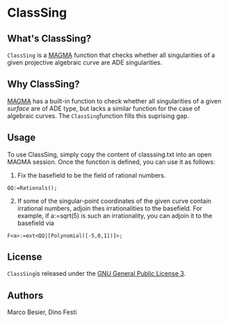 # ClassSing

## What's ClassSing?

`ClassSing` is a [MAGMA](http://magma.maths.usyd.edu.au/magma/) function that checks whether all singularities of a given projective algebraic curve are ADE singularities.

## Why ClassSing?

[MAGMA](http://magma.maths.usyd.edu.au/magma/) has a built-in function to check whether all singularities of a given _surface_ are of ADE type, but lacks a similar function for the case of algebraic curves. The `ClassSing`function fills this suprising gap.

## Usage

To use ClassSing, simply copy the content of classsing.txt into an open MAGMA session. Once the function is defined, you can use it as follows:

1. Fix the basefield to be the field of rational numbers.

`QQ:=Rationals();`

2. If some of the singular-point coordinates of the given curve contain irrational numbers, adjoin thes irrationalities to the basefield. For example, if a:=sqrt(5) is such an irrationality, you can adjoin it to the basefield via

`F<a>:=ext<QQ|[Polynomial([-5,0,1])]>;`

## License

`ClassSing`is released under the [GNU General Public License 3](http://www.gnu.org/licenses/gpl-3.0.html).

## Authors

Marco Besier, Dino Festi
